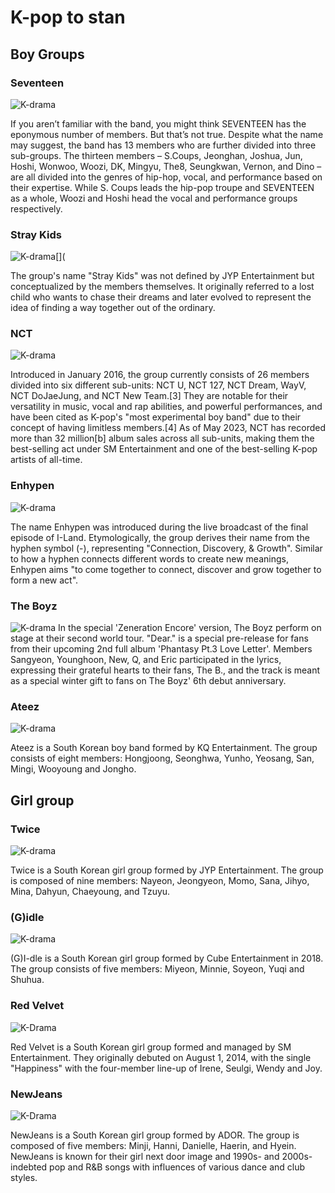 # K-pop to stan
## Boy Groups

### Seventeen
![K-drama](https://stylecaster.com/wp-content/uploads/2022/11/seventeen.jpg)

If you aren’t familiar with the band, you might think SEVENTEEN has the eponymous number of members. But that’s not true. Despite what the name may suggest, the band has 13 members who are further divided into three sub-groups. The thirteen members – S.Coups, Jeonghan, Joshua, Jun, Hoshi, Wonwoo, Woozi, DK, Mingyu, The8, Seungkwan, Vernon, and Dino – are all divided into the genres of hip-hop, vocal, and performance based on their expertise. While S. Coups leads the hip-pop troupe and SEVENTEEN as a whole, Woozi and Hoshi head the vocal and performance groups respectively.

### Stray Kids
![K-drama[](](https://6.soompi.io/wp-content/uploads/image/20230424062452_stray-kids.jpeg?s=900x600&e=t)

The group's name "Stray Kids" was not defined by JYP Entertainment but conceptualized by the members themselves. It originally referred to a lost child who wants to chase their dreams and later evolved to represent the idea of finding a way together out of the ordinary.

### NCT
![K-drama](https://image.kpopmap.com/2019/01/NCT-Member-Profile.jpg)

Introduced in January 2016, the group currently consists of 26 members divided into six different sub-units: NCT U, NCT 127, NCT Dream, WayV, NCT DoJaeJung, and NCT New Team.[3] They are notable for their versatility in music, vocal and rap abilities, and powerful performances, and have been cited as K-pop's "most experimental boy band" due to their concept of having limitless members.[4] As of May 2023, NCT has recorded more than 32 million[b] album sales across all sub-units, making them the best-selling act under SM Entertainment and one of the best-selling K-pop artists of all-time.

### Enhypen
 ![K-drama](https://imageio.forbes.com/specials-images/imageserve/60de2e927acea5429b9b52b3/0x0.jpg?format=jpg&crop=1998,1333,x1,y0,safe&height=900&width=1600&fit=bounds)

The name Enhypen was introduced during the live broadcast of the final episode of I-Land. Etymologically, the group derives their name from the hyphen symbol (-), representing "Connection, Discovery, & Growth". Similar to how a hyphen connects different words to create new meanings, Enhypen aims "to come together to connect, discover and grow together to form a new act".

### The Boyz
 ![K-drama](https://i.scdn.co/image/ab6761610000e5eb771aebd54ce149b97c0bb971)
In the special 'Zeneration Encore' version, The Boyz perform on stage at their second world tour. "Dear." is a special pre-release for fans from their upcoming 2nd full album 'Phantasy Pt.3 Love Letter'. Members Sangyeon, Younghoon, New, Q, and Eric participated in the lyrics, expressing their grateful hearts to their fans, The B., and the track is meant as a special winter gift to fans on The Boyz' 6th debut anniversary.

### Ateez
 ![K-drama](https://thebiaslistcom.files.wordpress.com/2023/03/ateez-limitless.jpg?w=640)
 
Ateez is a South Korean boy band formed by KQ Entertainment. The group consists of eight members: Hongjoong, Seonghwa, Yunho, Yeosang, San, Mingi, Wooyoung and Jongho.

## Girl group

### Twice
 ![K-drama](https://www.usmagazine.com/wp-content/uploads/2023/03/Who-Are-TWICE-Everything-to-Know-About-the-Breakthrough-K-Pop-Girl-Group.jpg?quality=86&strip=all)
 
Twice is a South Korean girl group formed by JYP Entertainment. The group is composed of nine members: Nayeon, Jeongyeon, Momo, Sana, Jihyo, Mina, Dahyun, Chaeyoung, and Tzuyu. 

### (G)idle
 ![K-drama](https://i.scdn.co/image/ab6761610000e5eb8abd5f97fc52561939ebbc89)
 
(G)I-dle is a South Korean girl group formed by Cube Entertainment in 2018. The group consists of five members: Miyeon, Minnie, Soyeon, Yuqi and Shuhua.

### Red Velvet
 ![K-Drama](https://i.scdn.co/image/ab676161000051747719f0625a2fa078a60c85cd)
 
Red Velvet is a South Korean girl group formed and managed by SM Entertainment. They originally debuted on August 1, 2014, with the single "Happiness" with the four-member line-up of Irene, Seulgi, Wendy and Joy.

### NewJeans
  ![K-Drama](https://upload.wikimedia.org/wikipedia/commons/thumb/a/a2/NewJeans_X_OLENS_1_%28cropped%29.jpg/800px-NewJeans_X_OLENS_1_%28cropped%29.jpg)

NewJeans is a South Korean girl group formed by ADOR. The group is composed of five members: Minji, Hanni, Danielle, Haerin, and Hyein. NewJeans is known for their girl next door image and 1990s- and 2000s-indebted pop and R&B songs with influences of various dance and club styles.


 

 


